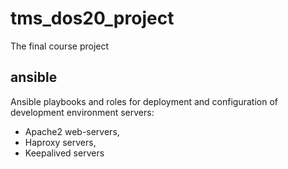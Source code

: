# tms_dos20_project
The final course project

## ansible
Ansible playbooks and roles 
for deployment and configuration of development environment servers: 
- Apache2 web-servers, 
- Haproxy servers,
- Keepalived servers